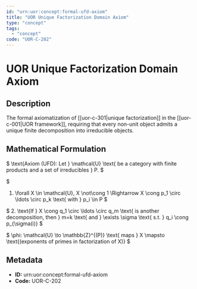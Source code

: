 ```yaml
---
id: "urn:uor:concept:formal-ufd-axiom"
title: "UOR Unique Factorization Domain Axiom"
type: "concept"
tags:
  - "concept"
code: "UOR-C-202"
---
```


# UOR Unique Factorization Domain Axiom

## Description

The formal axiomatization of [[uor-c-301|unique factorization]] in the [[uor-c-001|UOR framework]], requiring that every non-unit object admits a unique finite decomposition into irreducible objects.

## Mathematical Formulation

$
\text{Axiom (UFD): Let } \mathcal{U} \text{ be a category with finite products and a set of irreducibles } P.
$

$
1. \forall X \in \mathcal{U}, X \not\cong 1 \Rightarrow X \cong p_1 \circ \ldots \circ p_k \text{ with } p_i \in P
$

$
2. \text{If } X \cong q_1 \circ \ldots \circ q_m \text{ is another decomposition, then } m=k \text{ and } \exists \sigma \text{ s.t. } q_i \cong p_{\sigma(i)}
$

$
\phi: \mathcal{U} \to \mathbb{Z}^{(P)} \text{ maps } X \mapsto \text{(exponents of primes in factorization of X)}
$

## Metadata

- **ID:** urn:uor:concept:formal-ufd-axiom
- **Code:** UOR-C-202
